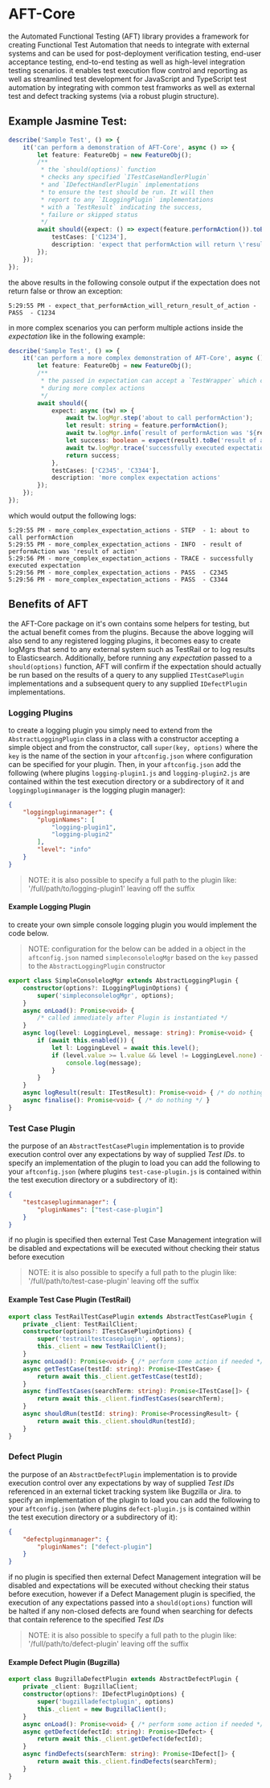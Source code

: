 # AFT-Core
the Automated Functional Testing (AFT) library provides a framework for creating Functional Test Automation that needs to integrate with external systems and can be used for post-deployment verification testing, end-user acceptance testing, end-to-end testing as well as high-level integration testing scenarios. it enables test execution flow control and reporting as well as streamlined test development for JavaScript and TypeScript test automation by integrating with common test framworks as well as external test and defect tracking systems (via a robust plugin structure).

## Example Jasmine Test:
```typescript
describe('Sample Test', () => {
    it('can perform a demonstration of AFT-Core', async () => {
        let feature: FeatureObj = new FeatureObj();
        /**
         * the `should(options)` function
         * checks any specified `ITestCaseHandlerPlugin`
         * and `IDefectHandlerPlugin` implementations
         * to ensure the test should be run. It will then
         * report to any `ILoggingPlugin` implementations
         * with a `TestResult` indicating the success,
         * failure or skipped status
         */
        await should({expect: () => expect(feature.performAction()).toBe('result of action'),
            testCases: ['C1234'], 
            description: 'expect that performAction will return \'result of action\''
        });
    });
});
```
the above results in the following console output if the expectation does not return false or throw an exception:
```
5:29:55 PM - expect_that_performAction_will_return_result_of_action - PASS  - C1234
```
in more complex scenarios you can perform multiple actions inside the _expectation_ like in the following example:
```typescript
describe('Sample Test', () => {
    it('can perform a more complex demonstration of AFT-Core', async () => {
        let feature: FeatureObj = new FeatureObj();
        /**
         * the passed in expectation can accept a `TestWrapper` which can be used
         * during more complex actions
         */
        await should({
            expect: async (tw) => {
                await tw.logMgr.step('about to call performAction');
                let result: string = feature.performAction();
                await tw.logMgr.info(`result of performAction was '${result}'`);
                let success: boolean = expect(result).toBe('result of action');
                await tw.logMgr.trace('successfully executed expectation');
                return success;
            },
            testCases: ['C2345', 'C3344'], 
            description: 'more complex expectation actions'
        });
    });
});
```
which would output the following logs:
```
5:29:55 PM - more_complex_expectation_actions - STEP  - 1: about to call performAction
5:29:55 PM - more_complex_expectation_actions - INFO  - result of performAction was 'result of action'
5:29:56 PM - more_complex_expectation_actions - TRACE - successfully executed expectation
5:29:56 PM - more_complex_expectation_actions - PASS  - C2345
5:29:56 PM - more_complex_expectation_actions - PASS  - C3344
```
## Benefits of AFT
the AFT-Core package on it's own contains some helpers for testing, but the actual benefit comes from the plugins. Because the above logging will also send to any registered logging plugins, it becomes easy to create logMgrs that send to any external system such as TestRail or to log results to Elasticsearch. Additionally, before running any _expectation_ passed to a `should(options)` function, AFT will confirm if the expectation should actually be run based on the results of a query to any supplied `ITestCasePlugin` implementations and a subsequent query to any supplied `IDefectPlugin` implementations. 
### Logging Plugins
to create a logging plugin you simply need to extend from the `AbstractLoggingPlugin` class in a class with a constructor accepting a simple object and from the constructor, call `super(key, options)` where the `key` is the name of the section in your `aftconfig.json` where configuration can be specified for your plugin. Then, in your `aftconfig.json` add the following (where plugins `logging-plugin1.js` and `logging-plugin2.js` are contained within the test execution directory or a subdirectory of it and `loggingpluginmanager` is the logging plugin manager):
```json
{
    "loggingpluginmanager": {
        "pluginNames": [
            "logging-plugin1",
            "logging-plugin2"
        ],
        "level": "info"
    }
}
```
> NOTE: it is also possible to specify a full path to the plugin like: '/full/path/to/logging-plugin1' leaving off the suffix

#### Example Logging Plugin
to create your own simple console logging plugin you would implement the code below.

> NOTE: configuration for the below can be added in a object in the `aftconfig.json` named `simpleconsolelogMgr` based on the `key` passed to the `AbstractLoggingPlugin` constructor
```typescript
export class SimpleConsolelogMgr extends AbstractLoggingPlugin {
    constructor(options?: ILoggingPluginOptions) {
        super('simpleconsolelogMgr', options);
    }
    async onLoad(): Promise<void> {
        /* called immediately after Plugin is instantiated */
    }
    async log(level: LoggingLevel, message: string): Promise<void> {
        if (await this.enabled()) {
            let l: LoggingLevel = await this.level();
            if (level.value >= l.value && level != LoggingLevel.none) {
                console.log(message);
            }
        }
    }
    async logResult(result: ITestResult): Promise<void> { /* do nothing */ }
    async finalise(): Promise<void> { /* do nothing */ }
}
```
### Test Case Plugin
the purpose of an `AbstractTestCasePlugin` implementation is to provide execution control over any expectations by way of supplied _Test IDs_. to specify an implementation of the plugin to load you can add the following to your `aftconfig.json` (where plugins `test-case-plugin.js` is contained within the test execution directory or a subdirectory of it):
```json
{
    "testcasepluginmanager": {
        "pluginNames": ["test-case-plugin"]
    }
}
```
if no plugin is specified then external Test Case Management integration will be disabled and expectations will be executed without checking their status before execution
> NOTE: it is also possible to specify a full path to the plugin like: '/full/path/to/test-case-plugin' leaving off the suffix

#### Example Test Case Plugin (TestRail)
```typescript
export class TestRailTestCasePlugin extends AbstractTestCasePlugin {
    private _client: TestRailClient;
    constructor(options?: ITestCasePluginOptions) {
        super('testrailtestcaseplugin', options);
        this._client = new TestRailClient();
    }
    async onLoad(): Promise<void> { /* perform some action if needed */ }
    async getTestCase(testId: string): Promise<ITestCase> {
        return await this._client.getTestCase(testId);
    }
    async findTestCases(searchTerm: string): Promise<ITestCase[]> {
        return await this._client.findTestCases(searchTerm);
    }
    async shouldRun(testId: string): Promise<ProcessingResult> {
        return await this._client.shouldRun(testId);
    }
}
```
### Defect Plugin
the purpose of an `AbstractDefectPlugin` implementation is to provide execution control over any expectations by way of supplied _Test IDs_ referenced in an external ticket tracking system like Bugzilla or Jira. to specify an implementation of the plugin to load you can add the following to your `aftconfig.json` (where plugins `defect-plugin.js` is contained within the test execution directory or a subdirectory of it):
```json
{
    "defectpluginmanager": {
        "pluginNames": ["defect-plugin"]
    }
}
```
if no plugin is specified then external Defect Management integration will be disabled and expectations will be executed without checking their status before execution, however if a Defect Management plugin is specified, the execution of any expectations passed into a `should(options)` function will be halted if any non-closed defects are found when searching for defects that contain reference to the specified _Test IDs_
> NOTE: it is also possible to specify a full path to the plugin like: '/full/path/to/defect-plugin' leaving off the suffix

#### Example Defect Plugin (Bugzilla)
```typescript
export class BugzillaDefectPlugin extends AbstractDefectPlugin {
    private _client: BugzillaClient;
    constructor(options?: IDefectPluginOptions) {
        super('bugzilladefectplugin', options)
        this._client = new BugzillaClient();
    }
    async onLoad(): Promise<void> { /* perform some action if needed */ }
    async getDefect(defectId: string): Promise<IDefect> {
        return await this._client.getDefect(defectId);
    }
    async findDefects(searchTerm: string): Promise<IDefect[]> {
        return await this._client.findDefects(searchTerm);
    }
}
```
